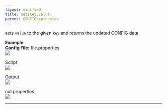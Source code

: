 ```yaml
---
layout: minified
title: set(key,value)
parent: CONFIGexpression
---
```


sets `value` to the given `key` and returns the updated CONFIG data.

**Example**<br/>
**Config File:** file.properties<br/>
![](https://nexiality.github.io/documentation/expressions/image/CONFIGexpression_01.png)

Script<br/>
![](https://nexiality.github.io/documentation/expressions/image/CONFIGexpression_08.png)

Output<br/>
![](https://nexiality.github.io/documentation/expressions/image/CONFIGexpression_09.png)

out.properties<br/>
![](https://nexiality.github.io/documentation/expressions/image/CONFIGexpression_16.png)

-----